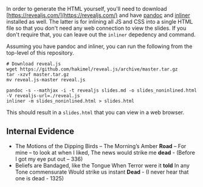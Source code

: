 In order to generate the HTML yourself, you'll need to download
[https://revealjs.com/](https://revealjs.com/) and have
[pandoc](https://pandoc.org/) and
[inliner](https://www.npmjs.com/package/inliner) installed as well. The latter
is for inlining all JS and CSS into a single HTML file so that you don't need
any web connection to view the slides. If you don't require that, you can leave
out the `inliner` depedency and command.

Assuming you have pandoc and inliner, you can run the following from the
top-level of this repository.

    # Download reveal.js
    wget https://github.com/hakimel/reveal.js/archive/master.tar.gz
    tar -xzvf master.tar.gz
    mv reveal.js-master reveal.js

    pandoc -s --mathjax -i -t revealjs slides.md -o slides_noninlined.html -V revealjs-url=./reveal.js
    inliner -m slides_noninlined.html > slides.html

This should result in a `slides.html` that you can view in a web browser.

## Internal Evidence

+ The Motions of the Dipping Birds –
  The Morning’s Amber **Road** –
  For mine – to look at when I liked,
  The news would strike me **dead** - (Before I got my eye put out – 336)
+ Beliefs are Bandaged, like the Tongue
  When Terror were it **told**
  In any Tone commensurate
  Would strike us instant **Dead** - (I never hear that one is dead - 1325)


